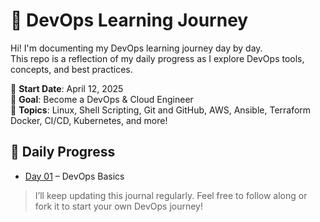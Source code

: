 # 🚀 DevOps Learning Journey

Hi! I'm documenting my DevOps learning journey day by day.  
This repo is a reflection of my daily progress as I explore DevOps tools, concepts, and best practices.

📅 **Start Date**: April 12, 2025  
🎯 **Goal**: Become a DevOps & Cloud Engineer  
🔧 **Topics**: Linux, Shell Scripting, Git and GitHub, AWS, Ansible, Terraform  Docker, CI/CD, Kubernetes, and more!

## 📅 Daily Progress

- [Day 01](./Day-01.md) – DevOps Basics

> I’ll keep updating this journal regularly. Feel free to follow along or fork it to start your own DevOps journey!
